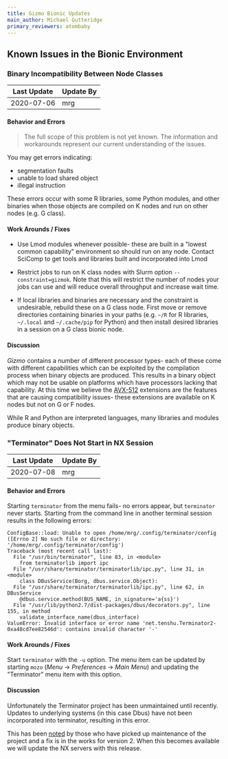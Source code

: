 ```yaml
---
title: Gizmo Bionic Updates
main_author: Michael Gutteridge
primary_reviewers: atombaby
---
```


## Known Issues in the Bionic Environment

### Binary Incompatibility Between Node Classes

| Last Update  | Update By  |
|--------------|------------|
| 2020-07-06   | mrg        |

#### Behavior and Errors

> The full scope of this problem is not yet known.  The information and workarounds represent our current understanding of the issues.

You may get errors indicating:

 - segmentation faults
 - unable to load shared object
 - illegal instruction

These errors occur with some R libraries, some Python modules, and other binaries when those objects are compiled on K nodes and run on other nodes (e.g. G class).

#### Work Arounds / Fixes

 - Use Lmod modules whenever possible- these are built in a "lowest common capability" environment so should run on any node.  Contact SciComp to get tools and libraries built and incorporated into Lmod

 - Restrict jobs to run on K class nodes with Slurm option `--constraint=gizmok`.  Note that this will restrict the number of nodes your jobs can use and will reduce overall throughput and increase wait time.

 - If local libraries and binaries are necessary and the constraint is undesirable, rebuild these on a G class node.  First move or remove directories containing binaries in your paths (e.g. `~/R` for R libraries, `~/.local` and `~/.cache/pip` for Python) and then install desired libraries in a session on a G class bionic node.

#### Discussion

_Gizmo_ contains a number of different processor types- each of these come with different capabilities which can be exploited by the compilation process when binary objects are produced.  This results in a binary object which may not be usable on platforms which have processors lacking that capability.  At this time we believe the [AVX-512](https://en.wikipedia.org/wiki/AVX-512) extensions are the features that are causing compatibility issues- these extensions are available on K nodes but not on G or F nodes.

While R and Python are interpreted languages, many libraries and modules produce binary objects.

### "Terminator" Does Not Start in NX Session

| Last Update  | Update By  |
|--------------|------------|
| 2020-07-08   | mrg        |

#### Behavior and Errors

Starting `terminator` from the menu fails- no errors appear, but `terminator` never starts.  Starting from the command line in another terminal session results in the following errors:

```
ConfigBase::load: Unable to open /home/mrg/.config/terminator/config ([Errno 2] No such file or directory: '/home/mrg/.config/terminator/config')
Traceback (most recent call last):
  File "/usr/bin/terminator", line 83, in <module>
    from terminatorlib import ipc
  File "/usr/share/terminator/terminatorlib/ipc.py", line 31, in <module>
    class DBusService(Borg, dbus.service.Object):
  File "/usr/share/terminator/terminatorlib/ipc.py", line 62, in DBusService
    @dbus.service.method(BUS_NAME, in_signature='a{ss}')
  File "/usr/lib/python2.7/dist-packages/dbus/decorators.py", line 155, in method
    validate_interface_name(dbus_interface)
ValueError: Invalid interface or error name 'net.tenshu.Terminator2-0xa48cd7ee82546d': contains invalid character '-'
```

#### Work Arounds / Fixes

Start `terminator` with the `-u` option.  The menu item can be updated by starting `mozo` (_Menu_ -> _Preferences_ -> _Main Menu_) and updating the "Terminator" menu item with this option.

#### Discussion

Unfortunately the Terminator project has been unmaintained until recently. Updates to underlying systems (in this case Dbus) have not been incorporated into terminator, resulting in this error.

This has been [noted](https://github.com/gnome-terminator/terminator/pull/88) by those who have picked up maintenance of the project and a fix is in the works for version 2.  When this becomes available we will update the NX servers with this release.
